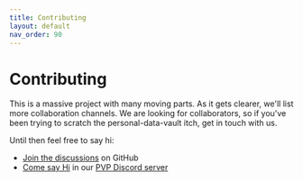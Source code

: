 ```yaml
---
title: Contributing
layout: default
nav_order: 90
---
```

# Contributing

This is a massive project with many moving parts. As it gets clearer, we'll list more collaboration channels. We are looking for collaborators, so if you've been trying to scratch the personal-data-vault itch, get in touch with us.

Until then feel free to say hi:

* [Join the discussions](https://github.com/dlucian/pvp/discussions) on GitHub
* [Come say Hi](https://discord.gg/X88sjgga) in our [PVP Discord server](https://discord.gg/X88sjgga)

